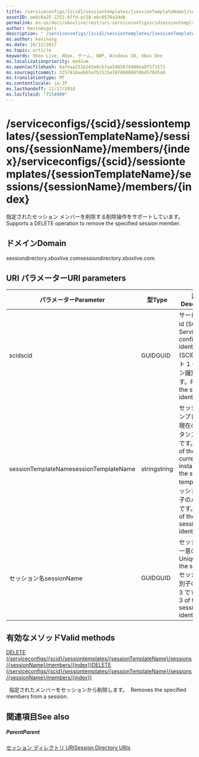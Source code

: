 ```yaml
---
title: /serviceconfigs/{scid}/sessiontemplates/{sessionTemplateName}/sessions/{sessionName}/members/{index}
assetID: ae6c6a25-2251-6ffd-ec58-e6c0576a34db
permalink: en-us/docs/xboxlive/rest/uri-serviceconfigsscidsessiontemplatessessiontemplatenamesessionnamemembersindex.html
author: KevinAsgari
description: " /serviceconfigs/{scid}/sessiontemplates/{sessionTemplateName}/sessions/{sessionName}/members/{index}"
ms.author: kevinasg
ms.date: 10/12/2017
ms.topic: article
keywords: Xbox Live, Xbox, ゲーム, UWP, Windows 10, Xbox One
ms.localizationpriority: medium
ms.openlocfilehash: 6afeaa253a243e6cb7aa5465674488ea8f5f1571
ms.sourcegitcommit: 3257416aebb5a7b1515e107866806f8bd57845a8
ms.translationtype: MT
ms.contentlocale: ja-JP
ms.lasthandoff: 11/17/2018
ms.locfileid: "7154909"
---
```

# <a name="serviceconfigsscidsessiontemplatessessiontemplatenamesessionssessionnamemembersindex"></a><span data-ttu-id="b6372-104">/serviceconfigs/{scid}/sessiontemplates/{sessionTemplateName}/sessions/{sessionName}/members/{index}</span><span class="sxs-lookup"><span data-stu-id="b6372-104">/serviceconfigs/{scid}/sessiontemplates/{sessionTemplateName}/sessions/{sessionName}/members/{index}</span></span>
<span data-ttu-id="b6372-105">指定されたセッション メンバーを削除する削除操作をサポートしています。</span><span class="sxs-lookup"><span data-stu-id="b6372-105">Supports a DELETE operation to remove the specified session member.</span></span>
<a id="ID4EO"></a>


## <a name="domain"></a><span data-ttu-id="b6372-106">ドメイン</span><span class="sxs-lookup"><span data-stu-id="b6372-106">Domain</span></span>
<span data-ttu-id="b6372-107">sessiondirectory.xboxlive.com</span><span class="sxs-lookup"><span data-stu-id="b6372-107">sessiondirectory.xboxlive.com</span></span>  
<a id="ID4ET"></a>


## <a name="uri-parameters"></a><span data-ttu-id="b6372-108">URI パラメーター</span><span class="sxs-lookup"><span data-stu-id="b6372-108">URI parameters</span></span>

| <span data-ttu-id="b6372-109">パラメーター</span><span class="sxs-lookup"><span data-stu-id="b6372-109">Parameter</span></span>| <span data-ttu-id="b6372-110">型</span><span class="sxs-lookup"><span data-stu-id="b6372-110">Type</span></span>| <span data-ttu-id="b6372-111">説明</span><span class="sxs-lookup"><span data-stu-id="b6372-111">Description</span></span>|
| --- | --- | --- |
| <span data-ttu-id="b6372-112">scid</span><span class="sxs-lookup"><span data-stu-id="b6372-112">scid</span></span>| <span data-ttu-id="b6372-113">GUID</span><span class="sxs-lookup"><span data-stu-id="b6372-113">GUID</span></span>| <span data-ttu-id="b6372-114">サービス構成 id (SCID)。</span><span class="sxs-lookup"><span data-stu-id="b6372-114">Service configuration identifier (SCID).</span></span> <span data-ttu-id="b6372-115">パート 1 セッション識別子です。</span><span class="sxs-lookup"><span data-stu-id="b6372-115">Part 1 of the session identifier.</span></span>|
| <span data-ttu-id="b6372-116">sessionTemplateName</span><span class="sxs-lookup"><span data-stu-id="b6372-116">sessionTemplateName</span></span>| <span data-ttu-id="b6372-117">string</span><span class="sxs-lookup"><span data-stu-id="b6372-117">string</span></span>| <span data-ttu-id="b6372-118">セッション テンプレートの現在のインスタンスの名前です。</span><span class="sxs-lookup"><span data-stu-id="b6372-118">Name of the current instance of the session template.</span></span> <span data-ttu-id="b6372-119">セッション識別子のパート 2 です。</span><span class="sxs-lookup"><span data-stu-id="b6372-119">Part 2 of the session identifier.</span></span>|
| <span data-ttu-id="b6372-120">セッション名</span><span class="sxs-lookup"><span data-stu-id="b6372-120">sessionName</span></span>| <span data-ttu-id="b6372-121">GUID</span><span class="sxs-lookup"><span data-stu-id="b6372-121">GUID</span></span>| <span data-ttu-id="b6372-122">セッションの一意の ID。</span><span class="sxs-lookup"><span data-stu-id="b6372-122">Unique ID of the session.</span></span> <span data-ttu-id="b6372-123">セッション識別子のパート 3 です。</span><span class="sxs-lookup"><span data-stu-id="b6372-123">Part 3 of the session identifier.</span></span>|

<a id="ID4EDC"></a>


## <a name="valid-methods"></a><span data-ttu-id="b6372-124">有効なメソッド</span><span class="sxs-lookup"><span data-stu-id="b6372-124">Valid methods</span></span>

[<span data-ttu-id="b6372-125">DELETE (/serviceconfigs/{scid}/sessiontemplates/{sessionTemplateName}/sessions/{sessionName}/members/{index})</span><span class="sxs-lookup"><span data-stu-id="b6372-125">DELETE (/serviceconfigs/{scid}/sessiontemplates/{sessionTemplateName}/sessions/{sessionName}/members/{index})</span></span>](uri-serviceconfigsscidsessiontemplatessessiontemplatenamesessionnamemembersindexdelete.md)

<span data-ttu-id="b6372-126">&nbsp;&nbsp;指定されたメンバーをセッションから削除します。</span><span class="sxs-lookup"><span data-stu-id="b6372-126">&nbsp;&nbsp;Removes the specified members from a session.</span></span>

<a id="ID4ENC"></a>


## <a name="see-also"></a><span data-ttu-id="b6372-127">関連項目</span><span class="sxs-lookup"><span data-stu-id="b6372-127">See also</span></span>

<a id="ID4EPC"></a>


##### <a name="parent"></a><span data-ttu-id="b6372-128">Parent</span><span class="sxs-lookup"><span data-stu-id="b6372-128">Parent</span></span>

[<span data-ttu-id="b6372-129">セッション ディレクトリ URI</span><span class="sxs-lookup"><span data-stu-id="b6372-129">Session Directory URIs</span></span>](atoc-reference-sessiondirectory.md)
